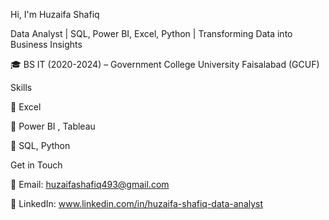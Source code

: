 Hi, I'm Huzaifa Shafiq

Data Analyst | SQL, Power BI, Excel, Python | Transforming Data into Business Insights


🎓 BS IT (2020-2024) – Government College University Faisalabad (GCUF)

Skills

🔹 Excel

🔹 Power BI , Tableau

🔹 SQL, Python

Get in Touch

📧 Email: huzaifashafiq493@gmail.com

🔗 LinkedIn: www.linkedin.com/in/huzaifa-shafiq-data-analyst
